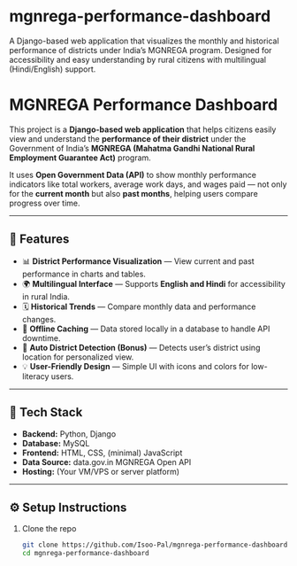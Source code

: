 # mgnrega-performance-dashboard
A Django-based web application that visualizes the monthly and historical performance of districts under India’s MGNREGA program. Designed for accessibility and easy understanding by rural citizens with multilingual (Hindi/English) support.

# MGNREGA Performance Dashboard

This project is a **Django-based web application** that helps citizens easily view and understand the **performance of their district** under the Government of India’s **MGNREGA (Mahatma Gandhi National Rural Employment Guarantee Act)** program.

It uses **Open Government Data (API)** to show monthly performance indicators like total workers, average work days, and wages paid — not only for the **current month** but also **past months**, helping users compare progress over time.

---

## 🚀 Features

- 📊 **District Performance Visualization** — View current and past performance in charts and tables.  
- 🌍 **Multilingual Interface** — Supports **English and Hindi** for accessibility in rural India.  
- 🗓️ **Historical Trends** — Compare monthly data and performance changes.  
- 📶 **Offline Caching** — Data stored locally in a database to handle API downtime.  
- 📍 **Auto District Detection (Bonus)** — Detects user’s district using location for personalized view.  
- 💡 **User-Friendly Design** — Simple UI with icons and colors for low-literacy users.  

---

## 🧱 Tech Stack

- **Backend:** Python, Django  
- **Database:** MySQL  
- **Frontend:** HTML, CSS, (minimal) JavaScript  
- **Data Source:** data.gov.in MGNREGA Open API  
- **Hosting:** (Your VM/VPS or server platform)  

---

## ⚙️ Setup Instructions

1. Clone the repo  
   ```bash
   git clone https://github.com/Isoo-Pal/mgnrega-performance-dashboard.git
   cd mgnrega-performance-dashboard

